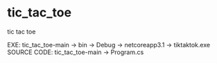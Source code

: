 # tic_tac_toe
tic tac toe

EXE: tic_tac_toe-main -> bin -> Debug -> netcoreapp3.1 -> tiktaktok.exe SOURCE CODE: tic_tac_toe-main -> Program.cs
